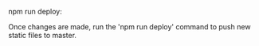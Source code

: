 npm run deploy:

Once changes are made, run the 'npm run deploy' command to push new static files to master.
